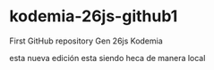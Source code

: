 # kodemia-26js-github1
First GitHub repository Gen 26js Kodemia


esta nueva edición esta siendo heca de manera local
